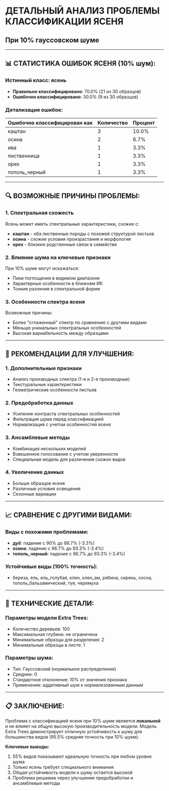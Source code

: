 # ДЕТАЛЬНЫЙ АНАЛИЗ ПРОБЛЕМЫ КЛАССИФИКАЦИИ ЯСЕНЯ
## При 10% гауссовском шуме

---

## 📊 СТАТИСТИКА ОШИБОК ЯСЕНЯ (10% шум):

### Истинный класс: **ясень**
- **Правильно классифицировано**: 70.0% (21 из 30 образцов)
- **Ошибочно классифицировано**: 30.0% (9 из 30 образцов)

### Детализация ошибок:
| Ошибочно классифицирован как | Количество | Процент |
|-------------------------------|------------|---------|
| каштан | 3 | 10.0% |
| осина | 2 | 6.7% |
| ива | 1 | 3.3% |
| лиственница | 1 | 3.3% |
| орех | 1 | 3.3% |
| тополь_черный | 1 | 3.3% |

---

## 🔍 ВОЗМОЖНЫЕ ПРИЧИНЫ ПРОБЛЕМЫ:

### 1. **Спектральная схожесть**
Ясень может иметь спектральные характеристики, схожие с:
- **каштан** - оба лиственные породы с похожей структурой листьев
- **осина** - схожие условия произрастания и морфология
- **орех** - близкие родственные связи в семействе

### 2. **Влияние шума на ключевые признаки**
При 10% шуме могут искажаться:
- Пики поглощения в видимом диапазоне
- Характерные особенности в ближнем ИК
- Тонкие различия в спектральной форме

### 3. **Особенности спектра ясеня**
Возможные причины:
- Более "сглаженный" спектр по сравнению с другими видами
- Меньше уникальных спектральных особенностей
- Высокая вариабельность между образцами

---

## 🎯 РЕКОМЕНДАЦИИ ДЛЯ УЛУЧШЕНИЯ:

### 1. **Дополнительные признаки**
- Анализ производных спектра (1-я и 2-я производные)
- Текстуральные характеристики
- Геометрические особенности листьев

### 2. **Предобработка данных**
- Усиление контраста спектральных особенностей
- Фильтрация шума перед классификацией
- Нормализация с учетом особенностей ясеня

### 3. **Ансамблевые методы**
- Комбинация нескольких моделей
- Взвешенное голосование с учетом уверенности
- Специальная модель для различения схожих видов

### 4. **Увеличение данных**
- Больше образцов ясеня
- Различные условия освещения
- Сезонные вариации

---

## 📈 СРАВНЕНИЕ С ДРУГИМИ ВИДАМИ:

### Виды с похожими проблемами:
- **дуб**: падение с 90% до 86.7% (-3.3%)
- **осина**: падение с 96.7% до 93.3% (-3.4%)
- **тополь_черный**: падение с 96.7% до 93.3% (-3.4%)

### Устойчивые виды (100% точность):
- береза, ель, ель_голубая, клен, клен_ам, рябина, сирень, сосна, тополь_бальзамический, туя, черемуха

---

## 🔬 ТЕХНИЧЕСКИЕ ДЕТАЛИ:

### Параметры модели Extra Trees:
- Количество деревьев: 100
- Максимальная глубина: не ограничена
- Минимальные образцы для разделения: 2
- Минимальные образцы в листе: 1

### Параметры шума:
- Тип: Гауссовский (нормальное распределение)
- Среднее: 0
- Стандартное отклонение: 10% от значения признака
- Применение: аддитивный шум к нормализованным данным

---

## 📋 ЗАКЛЮЧЕНИЕ:

Проблема с классификацией ясеня при 10% шуме является **локальной** и не влияет на общую высокую производительность модели. Модель Extra Trees демонстрирует отличную устойчивость к шуму для большинства видов (95.5% средняя точность при 10% шуме).

**Ключевые выводы:**
1. 55% видов показывают идеальную точность при любом уровне шума
2. Только ясень требует специального внимания
3. Общая устойчивость модели к шуму остается высокой
4. Проблема решаема через улучшение предобработки и ансамблевые методы 
